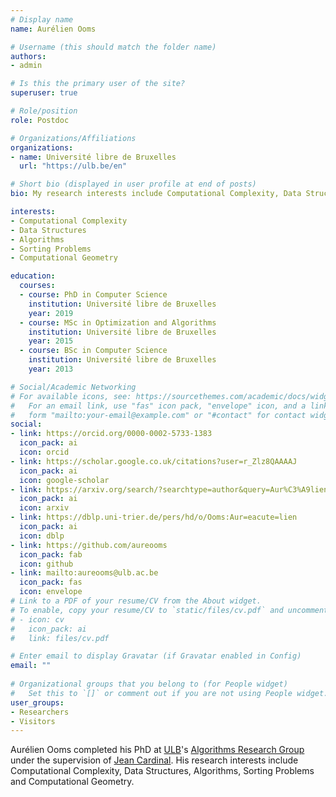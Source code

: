 ```yaml
---
# Display name
name: Aurélien Ooms

# Username (this should match the folder name)
authors:
- admin

# Is this the primary user of the site?
superuser: true

# Role/position
role: Postdoc

# Organizations/Affiliations
organizations:
- name: Université libre de Bruxelles
  url: "https://ulb.be/en"

# Short bio (displayed in user profile at end of posts)
bio: My research interests include Computational Complexity, Data Structures, Algorithms, Sorting Problems and Computational Geometry.

interests:
- Computational Complexity
- Data Structures
- Algorithms
- Sorting Problems
- Computational Geometry

education:
  courses:
  - course: PhD in Computer Science
    institution: Université libre de Bruxelles
    year: 2019
  - course: MSc in Optimization and Algorithms
    institution: Université libre de Bruxelles
    year: 2015
  - course: BSc in Computer Science
    institution: Université libre de Bruxelles
    year: 2013

# Social/Academic Networking
# For available icons, see: https://sourcethemes.com/academic/docs/widgets/#icons
#   For an email link, use "fas" icon pack, "envelope" icon, and a link in the
#   form "mailto:your-email@example.com" or "#contact" for contact widget.
social:
- link: https://orcid.org/0000-0002-5733-1383
  icon_pack: ai
  icon: orcid
- link: https://scholar.google.co.uk/citations?user=r_Zlz8QAAAAJ
  icon_pack: ai
  icon: google-scholar
- link: https://arxiv.org/search/?searchtype=author&query=Aur%C3%A9lien+Ooms&abstracts=show&size=200&order=-submitted_date
  icon_pack: ai
  icon: arxiv
- link: https://dblp.uni-trier.de/pers/hd/o/Ooms:Aur=eacute=lien
  icon_pack: ai
  icon: dblp
- link: https://github.com/aureooms
  icon_pack: fab
  icon: github
- link: mailto:aureooms@ulb.ac.be
  icon_pack: fas
  icon: envelope
# Link to a PDF of your resume/CV from the About widget.
# To enable, copy your resume/CV to `static/files/cv.pdf` and uncomment the lines below.  
# - icon: cv
#   icon_pack: ai
#   link: files/cv.pdf

# Enter email to display Gravatar (if Gravatar enabled in Config)
email: ""
  
# Organizational groups that you belong to (for People widget)
#   Set this to `[]` or comment out if you are not using People widget.  
user_groups:
- Researchers
- Visitors
---
```


Aurélien Ooms completed his PhD
at [ULB](https://ulb.be/en)'s
[Algorithms Research Group](https://algo.ulb.be)
under the supervision of
[Jean Cardinal](http://homepages.ulb.ac.be/~jcardin).
His research interests include
Computational Complexity,
Data Structures,
Algorithms,
Sorting Problems
and
Computational Geometry.
